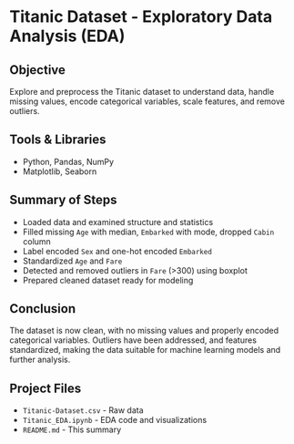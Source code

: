 # Titanic Dataset - Exploratory Data Analysis (EDA)

## Objective
Explore and preprocess the Titanic dataset to understand data, handle missing values, encode categorical variables, scale features, and remove outliers.

## Tools & Libraries
- Python, Pandas, NumPy  
- Matplotlib, Seaborn  
 

## Summary of Steps
- Loaded data and examined structure and statistics  
- Filled missing `Age` with median, `Embarked` with mode, dropped `Cabin` column  
- Label encoded `Sex` and one-hot encoded `Embarked`  
- Standardized `Age` and `Fare`  
- Detected and removed outliers in `Fare` (>300) using boxplot  
- Prepared cleaned dataset ready for modeling

## Conclusion
The dataset is now clean, with no missing values and properly encoded categorical variables. Outliers have been addressed, and features standardized, making the data suitable for machine learning models and further analysis.

## Project Files
- `Titanic-Dataset.csv` - Raw data  
- `Titanic_EDA.ipynb` - EDA code and visualizations  
- `README.md` - This summary


